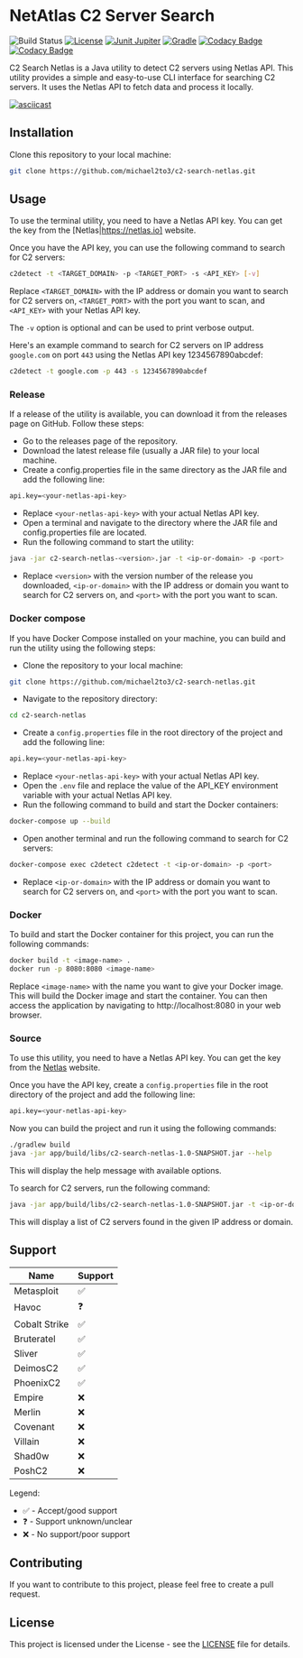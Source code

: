 # NetAtlas C2 Server Search

![Build Status](https://img.shields.io/github/actions/workflow/status/michael2to3/c2-search-netlas/build.yml?branch=main)
[![License](https://img.shields.io/github/license/michael2to3/pretty-caldav-politech-schedule?style=flat-square)](https://github.com/michael2to3/pretty-caldav-politech-schedule/blob/main/LICENSE)
[![Junit Jupiter](https://img.shields.io/badge/Junit-Jupiter-green?style=flat-square)](https://junit.org/junit5/)
[![Gradle](https://img.shields.io/badge/Gradle-blue?style=flat-square)](https://gradle.org/)
[![Codacy Badge](https://app.codacy.com/project/badge/Grade/6d3c2810e4f844fa989a987f84565b7d)](https://app.codacy.com/gh/michael2to3/c2-search-netlas/dashboard?utm_source=gh&utm_medium=referral&utm_content=&utm_campaign=Badge_grade)
[![Codacy Badge](https://app.codacy.com/project/badge/Coverage/6d3c2810e4f844fa989a987f84565b7d)](https://app.codacy.com/gh/michael2to3/c2-search-netlas/dashboard?utm_source=gh&utm_medium=referral&utm_content=&utm_campaign=Badge_coverage)

C2 Search Netlas is a Java utility to detect C2 servers using Netlas API. This utility provides a simple and easy-to-use CLI interface for searching C2 servers. It uses the Netlas API to fetch data and process it locally.

[![asciicast](https://asciinema.org/a/J0NLL69CVKG1PUlw9Mkyf8lZw.svg)](https://asciinema.org/a/J0NLL69CVKG1PUlw9Mkyf8lZw)

## Installation

Clone this repository to your local machine:

```bash
git clone https://github.com/michael2to3/c2-search-netlas.git
```

## Usage

To use the terminal utility, you need to have a Netlas API key. You can get the key from the [Netlas|https://netlas.io] website.

Once you have the API key, you can use the following command to search for C2 servers:

```bash
c2detect -t <TARGET_DOMAIN> -p <TARGET_PORT> -s <API_KEY> [-v]
```

Replace `<TARGET_DOMAIN>` with the IP address or domain you want to search for C2 servers on, `<TARGET_PORT>` with the port you want to scan, and `<API_KEY>` with your Netlas API key.

The `-v` option is optional and can be used to print verbose output.

Here's an example command to search for C2 servers on IP address `google.com` on port `443` using the Netlas API key 1234567890abcdef:

```bash
c2detect -t google.com -p 443 -s 1234567890abcdef
```

### Release

If a release of the utility is available, you can download it from the releases page on GitHub. Follow these steps:
- Go to the releases page of the repository.
- Download the latest release file (usually a JAR file) to your local machine.
- Create a config.properties file in the same directory as the JAR file and add the following line:
```bash
api.key=<your-netlas-api-key>
```
- Replace `<your-netlas-api-key>` with your actual Netlas API key.
- Open a terminal and navigate to the directory where the JAR file and config.properties file are located.
- Run the following command to start the utility:
```bash
java -jar c2-search-netlas-<version>.jar -t <ip-or-domain> -p <port>
```
- Replace `<version>` with the version number of the release you downloaded, `<ip-or-domain>` with the IP address or domain you want to search for C2 servers on, and `<port>` with the port you want to scan.

### Docker compose

If you have Docker Compose installed on your machine, you can build and run the utility using the following steps:
- Clone the repository to your local machine:
```bash
git clone https://github.com/michael2to3/c2-search-netlas.git
```
- Navigate to the repository directory:
```bash
cd c2-search-netlas
```
- Create a `config.properties` file in the root directory of the project and add the following line:
```bash
api.key=<your-netlas-api-key>
```
- Replace `<your-netlas-api-key>` with your actual Netlas API key.
- Open the `.env` file and replace the value of the API_KEY environment variable with your actual Netlas API key.
- Run the following command to build and start the Docker containers:
```bash
docker-compose up --build
```
- Open another terminal and run the following command to search for C2 servers:
```bash
docker-compose exec c2detect c2detect -t <ip-or-domain> -p <port>
```
- Replace `<ip-or-domain>` with the IP address or domain you want to search for C2 servers on, and `<port>` with the port you want to scan.


### Docker

To build and start the Docker container for this project, you can run the following commands:

```bash
docker build -t <image-name> .
docker run -p 8080:8080 <image-name>
```

Replace `<image-name>` with the name you want to give your Docker image. This will build the Docker image and start the container. You can then access the application by navigating to http://localhost:8080 in your web browser.

### Source
To use this utility, you need to have a Netlas API key. You can get the key from the [Netlas](https://netlas.io/) website.

Once you have the API key, create a `config.properties` file in the root directory of the project and add the following line:

```bash
api.key=<your-netlas-api-key>
```

Now you can build the project and run it using the following commands:

```bash
./gradlew build
java -jar app/build/libs/c2-search-netlas-1.0-SNAPSHOT.jar --help
```

This will display the help message with available options.

To search for C2 servers, run the following command:

```bash
java -jar app/build/libs/c2-search-netlas-1.0-SNAPSHOT.jar -t <ip-or-domain> -p <port>
```

This will display a list of C2 servers found in the given IP address or domain.

## Support

| Name                    | Support            |
|-------------------------|--------------------|
| Metasploit              | :white_check_mark: |
| Havoc                   | :question:         |
| Cobalt Strike           | :white_check_mark: |
| Bruteratel              | :white_check_mark: |
| Sliver                  | :white_check_mark: |
| DeimosC2                | :white_check_mark: |
| PhoenixC2               | :white_check_mark: |
| Empire                  | :x:                |
| Merlin                  | :x:                |
| Covenant                | :x:                |
| Villain                 | :x:                |
| Shad0w                  | :x:                |
| PoshC2                  | :x:                |

Legend:

- :white_check_mark: - Accept/good support
- :question: - Support unknown/unclear
- :x: - No support/poor support

## Contributing

If you want to contribute to this project, please feel free to create a pull request.

## License

This project is licensed under the License - see the [LICENSE](https://github.com/michael2to3/c2-search-netlas/blob/main/LICENSE) file for details.
